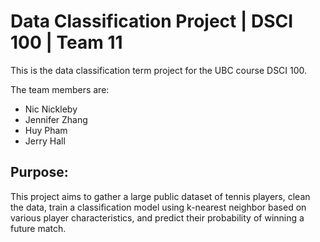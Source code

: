 # Data Classification Project | DSCI 100 | Team 11

This is the data classification term project for the UBC course DSCI 100. 

The team members are: 
- Nic Nickleby 
- Jennifer Zhang 
- Huy Pham 
- Jerry Hall

## Purpose:
This project aims to gather a large public dataset of tennis players, clean the data, train a classification model using k-nearest neighbor based on various player characteristics, and predict their probability of winning a future match.

